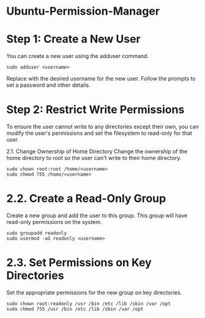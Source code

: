 # Ubuntu-Permission-Manager

# Step 1: Create a New User

You can create a new user using the adduser command.

```
sudo adduser <username>
```

Replace <username> with the desired username for the new user. Follow the prompts to set a password and other details.

# Step 2: Restrict Write Permissions

To ensure the user cannot write to any directories except their own, you can modify the user's permissions and set the filesystem to read-only for that user.

2.1. Change Ownership of Home Directory
Change the ownership of the home directory to root so the user can't write to their home directory.

```
sudo chown root:root /home/<username>
sudo chmod 755 /home/<username>
```

# 2.2. Create a Read-Only Group

Create a new group and add the user to this group. This group will have read-only permissions on the system.

```
sudo groupadd readonly
sudo usermod -aG readonly <username>
```

# 2.3. Set Permissions on Key Directories

Set the appropriate permissions for the new group on key directories.

```
sudo chown root:readonly /usr /bin /etc /lib /sbin /var /opt
sudo chmod 755 /usr /bin /etc /lib /sbin /var /opt
```
